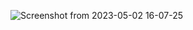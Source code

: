 ![Screenshot from 2023-05-02 16-07-25](https://github.com/luzhixiu/aicad/assets/26235854/5dc6faab-cee6-417c-8f9d-54b378ebdf2a)
